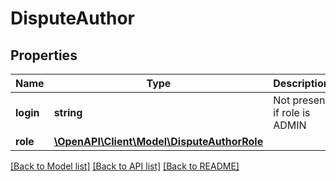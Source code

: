 # DisputeAuthor

## Properties
Name | Type | Description | Notes
------------ | ------------- | ------------- | -------------
**login** | **string** | Not present if role is ADMIN | [optional] 
**role** | [**\OpenAPI\Client\Model\DisputeAuthorRole**](DisputeAuthorRole.md) |  | 

[[Back to Model list]](../README.md#documentation-for-models) [[Back to API list]](../README.md#documentation-for-api-endpoints) [[Back to README]](../README.md)


